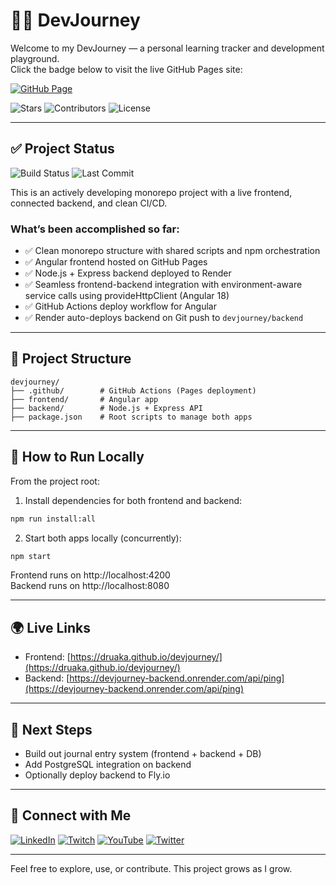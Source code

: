 # 🧑‍💻 DevJourney

Welcome to my DevJourney — a personal learning tracker and development playground.  
Click the badge below to visit the live GitHub Pages site:

[![GitHub Page](https://img.shields.io/github/deployments/Druaka/devjourney/github-pages?label=GitHub%20Page)](https://druaka.github.io/devjourney/)

<picture><img src="https://img.shields.io/github/stars/Druaka/devjourney?style=social&label=Stars" alt="Stars"></picture>
<picture><img src="https://img.shields.io/github/contributors/Druaka/devjourney?label=Contributors" alt="Contributors"></picture>
<picture><img src="https://img.shields.io/github/license/Druaka/devjourney?label=License" alt="License"></picture>

---

## ✅ Project Status

<picture><img src="https://img.shields.io/github/actions/workflow/status/Druaka/devjourney/deploy-frontend.yml?branch=main&label=Build%20Status" alt="Build Status"></picture>
<picture><img src="https://img.shields.io/github/last-commit/Druaka/devjourney?label=Last%20Commit" alt="Last Commit"></picture>

This is an actively developing monorepo project with a live frontend, connected backend, and clean CI/CD.

### What’s been accomplished so far:

- ✅ Clean monorepo structure with shared scripts and npm orchestration
- ✅ Angular frontend hosted on GitHub Pages
- ✅ Node.js + Express backend deployed to Render
- ✅ Seamless frontend-backend integration with environment-aware service calls using provideHttpClient (Angular 18)
- ✅ GitHub Actions deploy workflow for Angular
- ✅ Render auto-deploys backend on Git push to `devjourney/backend`

---

## 📂 Project Structure

```
devjourney/
├── .github/        # GitHub Actions (Pages deployment)
├── frontend/       # Angular app
├── backend/        # Node.js + Express API
├── package.json    # Root scripts to manage both apps
```

---

## 🔧 How to Run Locally

From the project root:

1. Install dependencies for both frontend and backend:

```bash
npm run install:all
```

2. Start both apps locally (concurrently):

```bash
npm start
```

Frontend runs on http://localhost:4200  
Backend runs on http://localhost:8080

---

## 🌍 Live Links

- Frontend: [https://druaka.github.io/devjourney/](https://druaka.github.io/devjourney/)
- Backend: [https://devjourney-backend.onrender.com/api/ping](https://devjourney-backend.onrender.com/api/ping)

---

## 🚧 Next Steps

- Build out journal entry system (frontend + backend + DB)
- Add PostgreSQL integration on backend
- Optionally deploy backend to Fly.io

---

## 🤝 Connect with Me

[![LinkedIn](https://img.shields.io/badge/LinkedIn-%230077B5.svg?style=for-the-badge&logo=LinkedIn&logoColor=white)](https://www.linkedin.com/in/johan-van-wyk-0/)
[![Twitch](https://img.shields.io/badge/Twitch-%239146FF.svg?style=for-the-badge&logo=Twitch&logoColor=white)](https://www.twitch.tv/druakah)
[![YouTube](https://img.shields.io/badge/YouTube-%23FF0000.svg?style=for-the-badge&logo=YouTube&logoColor=white)](https://www.youtube.com/@druakah)
[![Twitter](https://img.shields.io/badge/Twitter-%231DA1F2.svg?style=for-the-badge&logo=Twitter&logoColor=white)](https://x.com/JohanvanWyk3525)

---

Feel free to explore, use, or contribute. This project grows as I grow.
